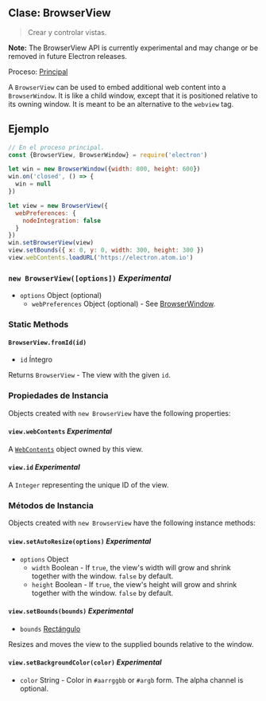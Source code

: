 ## Clase: BrowserView

> Crear y controlar vistas.

**Note:** The BrowserView API is currently experimental and may change or be removed in future Electron releases.

Proceso: [Principal](../glossary.md#main-process)

A `BrowserView` can be used to embed additional web content into a `BrowserWindow`. It is like a child window, except that it is positioned relative to its owning window. It is meant to be an alternative to the `webview` tag.

## Ejemplo

```javascript
// En el proceso principal.
const {BrowserView, BrowserWindow} = require('electron')

let win = new BrowserWindow({width: 800, height: 600})
win.on('closed', () => {
  win = null
})

let view = new BrowserView({
  webPreferences: {
    nodeIntegration: false
  }
})
win.setBrowserView(view)
view.setBounds({ x: 0, y: 0, width: 300, height: 300 })
view.webContents.loadURL('https://electron.atom.io')
```

### `new BrowserView([options])` *Experimental*

* `options` Object (optional) 
  * `webPreferences` Object (optional) - See [BrowserWindow](browser-window.md).

### Static Methods

#### `BrowserView.fromId(id)`

* `id` Íntegro

Returns `BrowserView` - The view with the given `id`.

### Propiedades de Instancia

Objects created with `new BrowserView` have the following properties:

#### `view.webContents` *Experimental*

A [`WebContents`](web-contents.md) object owned by this view.

#### `view.id` *Experimental*

A `Integer` representing the unique ID of the view.

### Métodos de Instancia

Objects created with `new BrowserView` have the following instance methods:

#### `view.setAutoResize(options)` *Experimental*

* `options` Object 
  * `width` Boolean - If `true`, the view's width will grow and shrink together with the window. `false` by default.
  * `height` Boolean - If `true`, the view's height will grow and shrink together with the window. `false` by default.

#### `view.setBounds(bounds)` *Experimental*

* `bounds` [Rectángulo](structures/rectangle.md)

Resizes and moves the view to the supplied bounds relative to the window.

#### `view.setBackgroundColor(color)` *Experimental*

* `color` String - Color in `#aarrggbb` or `#argb` form. The alpha channel is optional.
